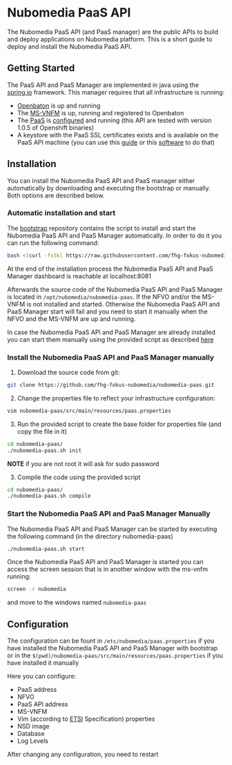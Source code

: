 # Nubomedia PaaS API

The Nubomedia PaaS API (and PaaS manager) are the public APIs to build and deploy applications on Nubomedia platform.
This is a short guide to deploy and install the Nubomedia PaaS API.

## Getting Started

The PaaS API and PaaS Manager are implemented in java using the [spring.io] framework. This manager requires that all infrastructure is running:

* [Openbaton][orchestrator] is up and running
* The [MS-VNFM][vnfm] is up, running and registered to Openbaton
* The [PaaS][openshift] is [configured][os-config] and running (this API are tested with version 1.0.5 of Openshift binaries)
* A keystore with the PaaS SSL certificates exists and is available on the PaaS API machine (you can use this [guide][keytool] or this [software][portecle] to do that)

## Installation

You can install the Nubomedia PaaS API and PaaS manager either automatically by downloading and executing the bootstrap or manually.
Both options are described below.

### Automatic installation and start

The [bootstrap] repository contains the script to install and start the Nubomedia PaaS API and PaaS Manager automatically.
In order to do it you can run the following command:

```bash
bash <(curl -fsSkl https://raw.githubusercontent.com/fhg-fokus-nubomedia/bootstrap/master/bootstrap)
```

At the end of the installation process the Nubomedia PaaS API and PaaS Manager dashboard is reachable at localhost:8081

Afterwards the source code of the Nubomedia PaaS API and PaaS Manager is located in `/opt/nubomedia/nubomedia-paas`.
If the NFVO and/or the MS-VNFM is not installed and started. Otherwise the Nubomedia PaaS API and PaaS Manager start will fail and you need to start it manually when the NFVO and the MS-VNFM are up and running.

In case the Nubomedia PaaS API and PaaS Manager are already installed you can start them manually using the provided script as described [here](#start-the-nubomedia-paas-api-and-paas-manager-manually)

### Install the Nubomedia PaaS API and PaaS Manager manually

1. Download the source code from git:

```bash
git clone https://github.com/fhg-fokus-nubomedia/nubomedia-paas.git
```

2. Change the properties file to reflect your infrastructure configuration:

```bash
vim nubomedia-paas/src/main/resources/paas.properties
```

3. Run the provided script to create the base folder for properties file (and copy the file in it)

```bash
cd nubomedia-paas/
./nubomedia-paas.sh init
```

**NOTE** if you are not root it will ask for sudo password

3. Compile the code using the provided script

```bash
cd nubomedia-paas/
./nubomedia-paas.sh compile
```

### Start the Nubomedia PaaS API and PaaS Manager Manually

The Nubomedia PaaS API and PaaS Manager can be started by executing the following command (in the directory nubomedia-paas)

```bash
./nubomedia-paas.sh start
```

Once the Nubomedia PaaS API and PaaS Manager is started you can access the screen session that is in another window with the ms-vnfm running:

```bash
screen -r nubomedia
```
and move to the windows named `nubomedia-paas`

## Configuration

The configuration can be fount in `/etc/nubomedia/paas.properties` if you have installed the Nubomedia PaaS API and PaaS Manager with bootstrap or in the `$(pwd)/nubomedia-paas/src/main/resources/paas.properties` if you have installed it manually

Here you can configure:

* PaaS address
* NFVO
* PaaS API address
* MS-VNFM
* Vim (according to [ETSI][NFV MANO] Specification) properties
* NSD image
* Database
* Log Levels

After changing any configuration, you need to restart

[orchestrator]:http://openbaton.github.io
[vnfm]:https://github.com/tub-nubomedia/ms-vnfm
[openshift]:https://www.openshift.org/
[os-config]:https://docs.openshift.org/latest/install_config/index.html
[portecle]:http://portecle.sourceforge.net/
[keytool]:https://docs.oracle.com/javase/tutorial/security/toolsign/rstep2.html
[spring.io]:https://spring.io/
[bootstrap]:https://raw.githubusercontent.com/fhg-fokus-nubomedia/bootstrap/master/bootstrap
[NFV MANO]:http://www.etsi.org/deliver/etsi_gs/NFV-MAN/001_099/001/01.01.01_60/gs_nfv-man001v010101p.pdf
